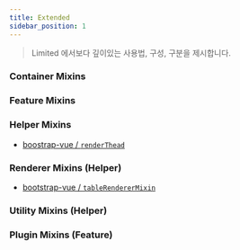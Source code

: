 ```yaml
---
title: Extended
sidebar_position: 1
---
```


> Limited 에서보다 깊이있는 사용법, 구성, 구분을 제시합니다.

### Container Mixins

### Feature Mixins

### Helper Mixins

- [boostrap-vue / `renderThead`](https://github1s.com/bootstrap-vue/bootstrap-vue/blob/dev/src/components/table/helpers/mixin-thead.js#L63)

### Renderer Mixins (Helper)

- [bootstrap-vue / `tableRendererMixin`](https://github1s.com/bootstrap-vue/bootstrap-vue/blob/dev/src/components/table/helpers/mixin-table-renderer.js)

### Utility Mixins (Helper)

### Plugin Mixins (Feature)
